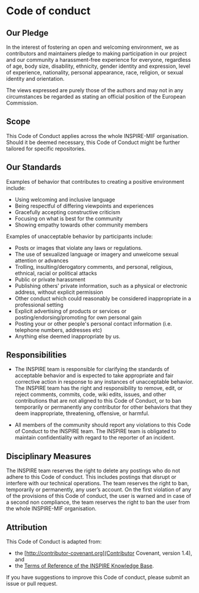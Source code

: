 # Code of conduct

## Our Pledge

In the interest of fostering an open and welcoming environment, we as contributors and maintainers pledge to making participation in our project and our community a harassment-free experience for everyone, regardless of age, body size, disability, ethnicity, gender identity and expression, level of experience, nationality, personal appearance, race, religion, or sexual identity and orientation.

The views expressed are purely those of the authors and may not in any circumstances be regarded as stating an official position of the European Commission.

## Scope

This Code of Conduct applies across the whole INSPIRE-MIF organisation. Should it be deemed necessary, this Code of Conduct might be further tailored for specific repositories.

## Our Standards

Examples of behavior that contributes to creating a positive environment include:

* Using welcoming and inclusive language
* Being respectful of differing viewpoints and experiences
* Gracefully accepting constructive criticism
* Focusing on what is best for the community
* Showing empathy towards other community members

Examples of unacceptable behavior by participants include:

* Posts or images that violate any laws or regulations.
* The use of sexualized language or imagery and unwelcome sexual attention or advances
* Trolling, insulting/derogatory comments, and personal, religious, ethnical, racial or political attacks
* Public or private harassment
* Publishing others' private information, such as a physical or electronic address, without explicit permission
* Other conduct which could reasonably be considered inappropriate in a professional setting
* Explicit advertising of products or services or posting/endorsing/promoting for own personal gain
* Posting your or other people's personal contact information (i.e. telephone numbers, addresses etc)
* Anything else deemed inappropriate by us.

## Responsibilities

* The INSPIRE team is responsible for clarifying the standards of acceptable behavior and is expected to take appropriate and fair corrective action in response to any instances of unacceptable behavior. The INSPIRE team has the right and responsibility to remove, edit, or reject comments, commits, code, wiki edits, issues, and other contributions that are not aligned to this Code of Conduct, or to ban temporarily or permanently any contributor for other behaviors that they deem inappropriate, threatening, offensive, or harmful.

* All members of the community should report any violations to this Code of Conduct to the INSPIRE team. The INSPIRE team is obligated to maintain confidentiality with regard to the reporter of an incident.

## Disciplinary Measures

The INSPIRE team reserves the right to delete any postings who do not adhere to this Code of conduct. This includes postings that disrupt or interfere with our technical operations. The team reserves the right to ban, temporarily or permanently, any user’s account. On the first violation of any of the provisions of this Code of conduct, the user is warned and in case of a second non compliance, the team reserves the right to ban the user from the whole INSPIRE-MIF organisation. 

## Attribution

This Code of Conduct is adapted from:
* the [http://contributor-covenant.org](Contributor Covenant, version 1.4), and
* the [Terms of Reference of the INSPIRE Knowledge Base](https://inspire.ec.europa.eu/terms-use/59606).

If you have suggestions to improve this Code of conduct, please submit an issue or pull request.
